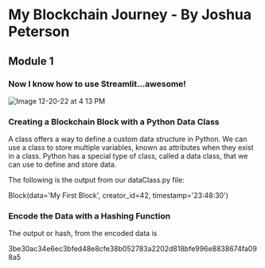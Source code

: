# My Blockchain Journey - By Joshua Peterson

## Module 1

### Now I know how to use Streamlit...awesome!

![Image 12-20-22 at 4 13 PM](https://user-images.githubusercontent.com/16564975/208784248-5bdb875d-4d65-4be3-865f-d829725a9f4e.jpg)

### Creating a Blockchain Block with a Python Data Class

A class offers a way to define a custom data structure in Python. We can use a class to store multiple variables, known as attributes when they exist in a class. Python has a special type of class, called a data class, that we can use to define and store data.

The following is the output from our dataClass.py file:

Block(data='My First Block', creator_id=42, timestamp='23:48:30')

### Encode the Data with a Hashing Function

The output or hash, from the encoded data is

3be30ac34e6ec3bfed48e8cfe38b052783a2202d818bfe996e8838674fa098a5
